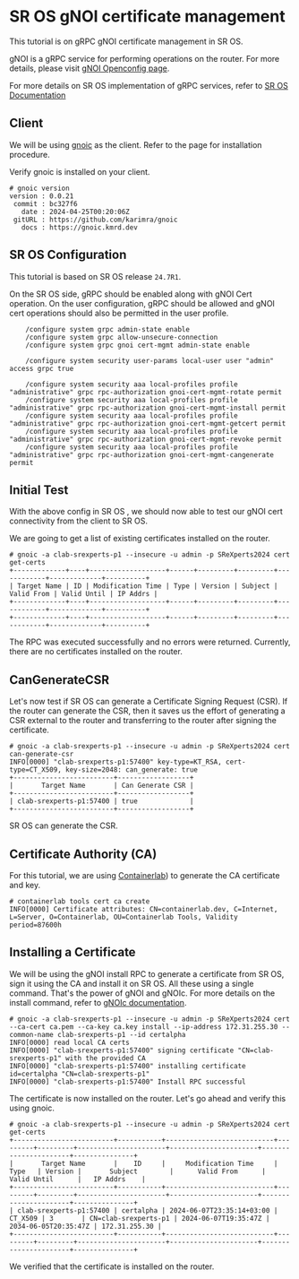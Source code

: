 # SR OS gNOI certificate management
This tutorial is on gRPC gNOI certificate management in SR OS.

gNOI is a gRPC service for performing operations on the router. For more details, please visit [gNOI Openconfig page](https://github.com/openconfig/gnoi/tree/main).

For more details on SR OS implementation of gRPC services, refer to [SR OS Documentation](https://documentation.nokia.com/sr/24-3/7x50-shared/system-management/grpc.html)

## Client
We will be using [gnoic](https://gnoic.kmrd.dev/) as the client. Refer to the page for installation procedure.

Verify gnoic is installed on your client.

```
# gnoic version
version : 0.0.21
 commit : bc327f6
   date : 2024-04-25T00:20:06Z
 gitURL : https://github.com/karimra/gnoic
   docs : https://gnoic.kmrd.dev
```

## SR OS Configuration

This tutorial is based on SR OS release `24.7R1`.

On the SR OS side, gRPC should be enabled along with gNOI Cert operation. On the user configuration, gRPC should be allowed and gNOI cert operations should also be permitted in the user profile.

```
    /configure system grpc admin-state enable
    /configure system grpc allow-unsecure-connection
    /configure system grpc gnoi cert-mgmt admin-state enable

    /configure system security user-params local-user user "admin" access grpc true

    /configure system security aaa local-profiles profile "administrative" grpc rpc-authorization gnoi-cert-mgmt-rotate permit
    /configure system security aaa local-profiles profile "administrative" grpc rpc-authorization gnoi-cert-mgmt-install permit
    /configure system security aaa local-profiles profile "administrative" grpc rpc-authorization gnoi-cert-mgmt-getcert permit
    /configure system security aaa local-profiles profile "administrative" grpc rpc-authorization gnoi-cert-mgmt-revoke permit
    /configure system security aaa local-profiles profile "administrative" grpc rpc-authorization gnoi-cert-mgmt-cangenerate permit
```

## Initial Test

With the above config in SR OS , we should now able to test our gNOI cert connectivity from the client to SR OS.

We are going to get a list of existing certificates installed on the router.

```
# gnoic -a clab-srexperts-p1 --insecure -u admin -p SReXperts2024 cert get-certs
+-------------+----+-------------------+------+---------+---------+------------+-------------+----------+
| Target Name | ID | Modification Time | Type | Version | Subject | Valid From | Valid Until | IP Addrs |
+-------------+----+-------------------+------+---------+---------+------------+-------------+----------+
+-------------+----+-------------------+------+---------+---------+------------+-------------+----------+
```

The RPC was executed successfully and no errors were returned. Currently, there are no certificates installed on the router.

## CanGenerateCSR

Let's now test if SR OS can generate a Certificate Signing Request (CSR). If the router can generate the CSR, then it saves us the effort of generating a CSR external to the router and transferring to the router after signing the certificate.

```
# gnoic -a clab-srexperts-p1 --insecure -u admin -p SReXperts2024 cert can-generate-csr
INFO[0000] "clab-srexperts-p1:57400" key-type=KT_RSA, cert-type=CT_X509, key-size=2048: can_generate: true 
+-------------------------+------------------+
|       Target Name       | Can Generate CSR |
+-------------------------+------------------+
| clab-srexperts-p1:57400 | true             |
+-------------------------+------------------+
```

SR OS can generate the CSR.

## Certificate Authority (CA)

For this tutorial, we are using [Containerlab](https://containerlab.dev/cmd/tools/cert/ca/create/)) to generate the CA certificate and key.

```
# containerlab tools cert ca create
INFO[0000] Certificate attributes: CN=containerlab.dev, C=Internet, L=Server, O=Containerlab, OU=Containerlab Tools, Validity period=87600h 
```

## Installing a Certificate

We will be using the gNOI install RPC to generate a certificate from SR OS, sign it using the CA and install it on SR OS. All these using a single command. That's the power of gNOI and gNOIc. For more details on the install command, refer to [gNOIc documentation](https://gnoic.kmrd.dev/command_reference/cert/install/).

```
# gnoic -a clab-srexperts-p1 --insecure -u admin -p SReXperts2024 cert --ca-cert ca.pem --ca-key ca.key install --ip-address 172.31.255.30 --common-name clab-srexperts-p1 --id certalpha
INFO[0000] read local CA certs                          
INFO[0000] "clab-srexperts-p1:57400" signing certificate "CN=clab-srexperts-p1" with the provided CA 
INFO[0000] "clab-srexperts-p1:57400" installing certificate id=certalpha "CN=clab-srexperts-p1" 
INFO[0000] "clab-srexperts-p1:57400" Install RPC successful 
```

The certificate is now installed on the router. Let's go ahead and verify this using gnoic.

```
# gnoic -a clab-srexperts-p1 --insecure -u admin -p SReXperts2024 cert get-certs
+-------------------------+-----------+---------------------------+---------+---------+----------------------+----------------------+----------------------+---------------+
|       Target Name       |    ID     |     Modification Time     |  Type   | Version |       Subject        |      Valid From      |     Valid Until      |   IP Addrs    |
+-------------------------+-----------+---------------------------+---------+---------+----------------------+----------------------+----------------------+---------------+
| clab-srexperts-p1:57400 | certalpha | 2024-06-07T23:35:14+03:00 | CT_X509 | 3       | CN=clab-srexperts-p1 | 2024-06-07T19:35:47Z | 2034-06-05T20:35:47Z | 172.31.255.30 |
+-------------------------+-----------+---------------------------+---------+---------+----------------------+----------------------+----------------------+---------------+
```

We verified that the certificate is installed on the router.





